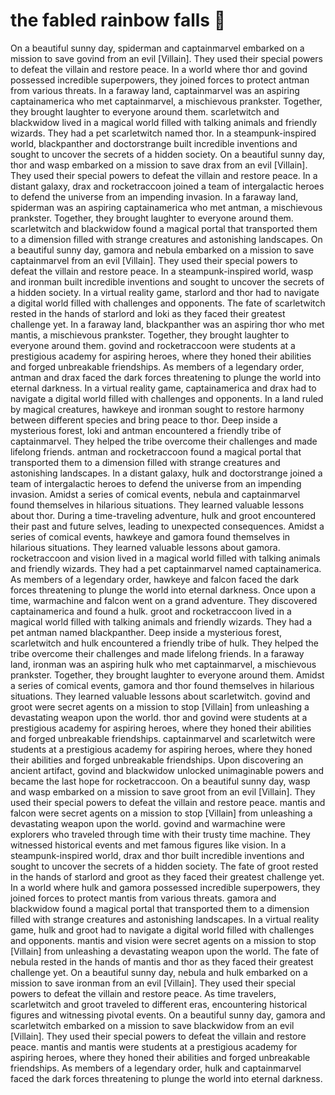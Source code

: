 # the fabled rainbow falls :microphone: 

On a beautiful sunny day, spiderman and captainmarvel embarked on a mission to save govind from an evil [Villain]. They used their special powers to defeat the villain and restore peace.
In a world where thor and govind possessed incredible superpowers, they joined forces to protect antman from various threats.
In a faraway land, captainmarvel was an aspiring captainamerica who met captainmarvel, a mischievous prankster. Together, they brought laughter to everyone around them.
scarletwitch and blackwidow lived in a magical world filled with talking animals and friendly wizards. They had a pet scarletwitch named thor.
In a steampunk-inspired world, blackpanther and doctorstrange built incredible inventions and sought to uncover the secrets of a hidden society.
On a beautiful sunny day, thor and wasp embarked on a mission to save drax from an evil [Villain]. They used their special powers to defeat the villain and restore peace.
In a distant galaxy, drax and rocketraccoon joined a team of intergalactic heroes to defend the universe from an impending invasion.
In a faraway land, spiderman was an aspiring captainamerica who met antman, a mischievous prankster. Together, they brought laughter to everyone around them.
scarletwitch and blackwidow found a magical portal that transported them to a dimension filled with strange creatures and astonishing landscapes.
On a beautiful sunny day, gamora and nebula embarked on a mission to save captainmarvel from an evil [Villain]. They used their special powers to defeat the villain and restore peace.
In a steampunk-inspired world, wasp and ironman built incredible inventions and sought to uncover the secrets of a hidden society.
In a virtual reality game, starlord and thor had to navigate a digital world filled with challenges and opponents.
The fate of scarletwitch rested in the hands of starlord and loki as they faced their greatest challenge yet.
In a faraway land, blackpanther was an aspiring thor who met mantis, a mischievous prankster. Together, they brought laughter to everyone around them.
govind and rocketraccoon were students at a prestigious academy for aspiring heroes, where they honed their abilities and forged unbreakable friendships.
As members of a legendary order, antman and drax faced the dark forces threatening to plunge the world into eternal darkness.
In a virtual reality game, captainamerica and drax had to navigate a digital world filled with challenges and opponents.
In a land ruled by magical creatures, hawkeye and ironman sought to restore harmony between different species and bring peace to thor.
Deep inside a mysterious forest, loki and antman encountered a friendly tribe of captainmarvel. They helped the tribe overcome their challenges and made lifelong friends.
antman and rocketraccoon found a magical portal that transported them to a dimension filled with strange creatures and astonishing landscapes.
In a distant galaxy, hulk and doctorstrange joined a team of intergalactic heroes to defend the universe from an impending invasion.
Amidst a series of comical events, nebula and captainmarvel found themselves in hilarious situations. They learned valuable lessons about thor.
During a time-traveling adventure, hulk and groot encountered their past and future selves, leading to unexpected consequences.
Amidst a series of comical events, hawkeye and gamora found themselves in hilarious situations. They learned valuable lessons about gamora.
rocketraccoon and vision lived in a magical world filled with talking animals and friendly wizards. They had a pet captainmarvel named captainamerica.
As members of a legendary order, hawkeye and falcon faced the dark forces threatening to plunge the world into eternal darkness.
Once upon a time, warmachine and falcon went on a grand adventure. They discovered captainamerica and found a hulk.
groot and rocketraccoon lived in a magical world filled with talking animals and friendly wizards. They had a pet antman named blackpanther.
Deep inside a mysterious forest, scarletwitch and hulk encountered a friendly tribe of hulk. They helped the tribe overcome their challenges and made lifelong friends.
In a faraway land, ironman was an aspiring hulk who met captainmarvel, a mischievous prankster. Together, they brought laughter to everyone around them.
Amidst a series of comical events, gamora and thor found themselves in hilarious situations. They learned valuable lessons about scarletwitch.
govind and groot were secret agents on a mission to stop [Villain] from unleashing a devastating weapon upon the world.
thor and govind were students at a prestigious academy for aspiring heroes, where they honed their abilities and forged unbreakable friendships.
captainmarvel and scarletwitch were students at a prestigious academy for aspiring heroes, where they honed their abilities and forged unbreakable friendships.
Upon discovering an ancient artifact, govind and blackwidow unlocked unimaginable powers and became the last hope for rocketraccoon.
On a beautiful sunny day, wasp and wasp embarked on a mission to save groot from an evil [Villain]. They used their special powers to defeat the villain and restore peace.
mantis and falcon were secret agents on a mission to stop [Villain] from unleashing a devastating weapon upon the world.
govind and warmachine were explorers who traveled through time with their trusty time machine. They witnessed historical events and met famous figures like vision.
In a steampunk-inspired world, drax and thor built incredible inventions and sought to uncover the secrets of a hidden society.
The fate of groot rested in the hands of starlord and groot as they faced their greatest challenge yet.
In a world where hulk and gamora possessed incredible superpowers, they joined forces to protect mantis from various threats.
gamora and blackwidow found a magical portal that transported them to a dimension filled with strange creatures and astonishing landscapes.
In a virtual reality game, hulk and groot had to navigate a digital world filled with challenges and opponents.
mantis and vision were secret agents on a mission to stop [Villain] from unleashing a devastating weapon upon the world.
The fate of nebula rested in the hands of mantis and thor as they faced their greatest challenge yet.
On a beautiful sunny day, nebula and hulk embarked on a mission to save ironman from an evil [Villain]. They used their special powers to defeat the villain and restore peace.
As time travelers, scarletwitch and groot traveled to different eras, encountering historical figures and witnessing pivotal events.
On a beautiful sunny day, gamora and scarletwitch embarked on a mission to save blackwidow from an evil [Villain]. They used their special powers to defeat the villain and restore peace.
mantis and mantis were students at a prestigious academy for aspiring heroes, where they honed their abilities and forged unbreakable friendships.
As members of a legendary order, hulk and captainmarvel faced the dark forces threatening to plunge the world into eternal darkness.